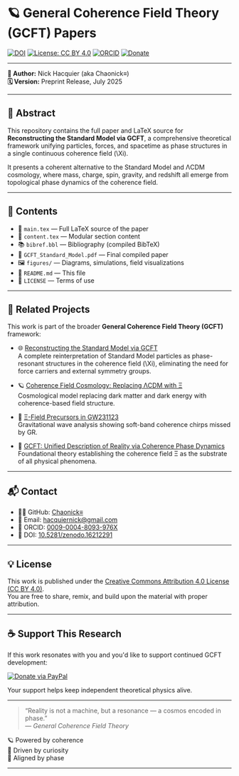 # 🪐 General Coherence Field Theory (GCFT) Papers

[![DOI](https://zenodo.org/badge/DOI/10.5281/zenodo.16212291.svg)](https://doi.org/10.5281/zenodo.16212291)
[![License: CC BY 4.0](https://img.shields.io/badge/License-CC--BY--4.0-lightgrey.svg)](https://creativecommons.org/licenses/by/4.0/)
[![ORCID](https://img.shields.io/badge/ORCID-0009--0004--8093--976X-green.svg)](https://orcid.org/0009-0004-8093-976X)
[![Donate](https://img.shields.io/badge/Donate-PayPal-00457C?style=for-the-badge&logo=paypal&logoColor=white)](https://www.paypal.com/ncp/payment/JX2APWYFV869U)

---

**👤 Author:** Nick Hacquier (aka Chaonick≡)  
**🗓️ Version:** Preprint Release, July 2025  

---

## 📖 Abstract

This repository contains the full paper and LaTeX source for **Reconstructing the Standard Model via GCFT**, a comprehensive theoretical framework unifying particles, forces, and spacetime as phase structures in a single continuous coherence field \(\Xi\).

It presents a coherent alternative to the Standard Model and ΛCDM cosmology, where mass, charge, spin, gravity, and redshift all emerge from topological phase dynamics of the coherence field.

---

## 📁 Contents

- 📄 `main.tex` — Full LaTeX source of the paper  
- 📄 `content.tex` — Modular section content  
- 📚 `bibref.bbl` — Bibliography (compiled BibTeX)  
- 🧠 `GCFT_Standard_Model.pdf` — Final compiled paper  
- 🖼️ `figures/` — Diagrams, simulations, field visualizations  
- 📝 `README.md` — This file  
- 📜 `LICENSE` — Terms of use  

---

## 🔗 Related Projects

This work is part of the broader **General Coherence Field Theory (GCFT)** framework:

- 🌐 [Reconstructing the Standard Model via GCFT](https://doi.org/10.5281/zenodo.16212291)  
  A complete reinterpretation of Standard Model particles as phase-resonant structures in the coherence field \(\Xi\), eliminating the need for force carriers and external symmetry groups.

- 🪐 [Coherence Field Cosmology: Replacing ΛCDM with Ξ](https://doi.org/10.5281/zenodo.15883336)  
  Cosmological model replacing dark matter and dark energy with coherence-based field structure.

- 🌠 [Ξ-Field Precursors in GW231123](https://doi.org/10.5281/zenodo.16120872)  
  Gravitational wave analysis showing soft-band coherence chirps missed by GR.

- 🌌 [GCFT: Unified Description of Reality via Coherence Phase Dynamics](https://doi.org/10.5281/zenodo.16044348)  
  Foundational theory establishing the coherence field Ξ as the substrate of all physical phenomena.

---

## 📬 Contact

- 🧑‍💻 GitHub: [Chaonick≡](https://github.com/ChaonickGCFT)  
- 📧 Email: [hacquiernick@gmail.com](mailto:hacquiernick@gmail.com)  
- 📘 ORCID: [0009-0004-8093-976X](https://orcid.org/0009-0004-8093-976X)  
- 🔗 DOI: [10.5281/zenodo.16212291](https://doi.org/10.5281/zenodo.16212291)

---

## 💡 License

This work is published under the [Creative Commons Attribution 4.0 License (CC BY 4.0)](https://creativecommons.org/licenses/by/4.0/).  
You are free to share, remix, and build upon the material with proper attribution.

---

## ☕ Support This Research

If this work resonates with you and you'd like to support continued GCFT development:

[![Donate via PayPal](https://img.shields.io/badge/Donate-PayPal-00457C?style=for-the-badge&logo=paypal&logoColor=white)](https://www.paypal.com/ncp/payment/JX2APWYFV869U)

Your support helps keep independent theoretical physics alive.

---

> “Reality is not a machine, but a resonance — a cosmos encoded in phase.”  
> — *General Coherence Field Theory*

🪐 Powered by coherence  
🚀 Driven by curiosity  
🧭 Aligned by phase

---

